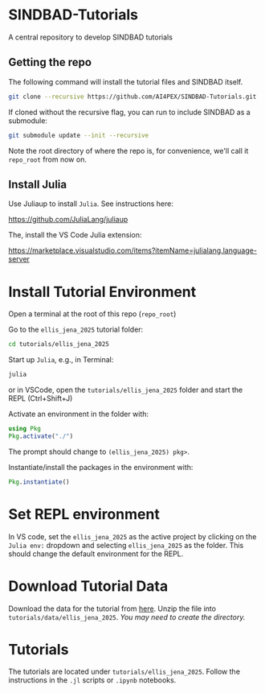# SINDBAD-Tutorials
A central repository to develop SINDBAD tutorials

## Getting the repo

The following command will install the tutorial files and SINDBAD itself.

```bash
git clone --recursive https://github.com/AI4PEX/SINDBAD-Tutorials.git
```

If cloned without the recursive flag, you can run to include SINDBAD as a submodule:
```bash
git submodule update --init --recursive
```

Note the root directory of where the repo is, for convenience, we'll call it `repo_root` from now on.

## Install Julia

Use Juliaup to install `Julia`. See instructions here:

https://github.com/JuliaLang/juliaup

The, install the VS Code Julia extension: 

https://marketplace.visualstudio.com/items?itemName=julialang.language-server


# Install Tutorial Environment
Open a terminal at the root of this repo (`repo_root`)

Go to the `ellis_jena_2025` tutorial folder:
```bash
cd tutorials/ellis_jena_2025
```

Start up `Julia`, e.g., in Terminal:

```bash
julia
```

or in VSCode, open the `tutorials/ellis_jena_2025` folder and start the REPL (Ctrl+Shift+J)

Activate an environment in the folder with:
```julia
using Pkg
Pkg.activate("./")
```

The prompt should change to `(ellis_jena_2025) pkg>`.

Instantiate/install the packages in the environment with:
```julia
Pkg.instantiate()
```

# Set REPL environment
In VS code, set the `ellis_jena_2025` as the active project by clicking on the `Julia env:` dropdown and selecting `ellis_jena_2025` as the folder. This should change the default environment for the REPL.


# Download Tutorial Data
Download the data for the tutorial from [here](https://nextcloud.bgc-jena.mpg.de/s/w2mbH59W4nF3Tcd). 
Unzip the file into `tutorials/data/ellis_jena_2025`. *You may need to create the directory.*

# Tutorials

The tutorials are located under `tutorials/ellis_jena_2025`. Follow the instructions in the `.jl` scripts or `.ipynb` notebooks.
